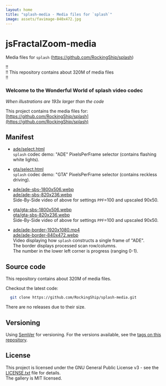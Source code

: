 ```yaml
---
layout: home
title: "splash-media - Media files for `splash`"
image: assets/favimage-840x472.jpg
---
```


# jsFractalZoom-media

Media files for `splash` (https://github.com/RockingShip/splash)

!!  
!! This repository contains about 320M of media files  
!!

### Welcome to the Wonderful World of splash video codec

*When illustrations are 193x larger than the code*

This project contains the media files for: [https://github.com/RockingShip/splash](https://github.com/RockingShip/splash)

## Manifest

  - [ade/select.html](https://rockingship.github.io/jsFractalZoom-media/ade/select.html)  
    `splash` codec demo: "ADE" PixelsPerFrame selector (contains flashing white lights).

  - [gta/select.html](https://rockingship.github.io/jsFractalZoom-media/gta/select.html)  
    `splash` codec demo: "GTA" PixelsPerFrame selector (contains reckless driving).

  - [ade/ade-sbs-1800x506.webp](https://rockingship.github.io/jsFractalZoom-media/ade/ade-sbs-1800x506.webp)  
    [ade/ade-sbs-820x236.webp](https://rockingship.github.io/jsFractalZoom-media/ade/ade-sbs-820x236.webp)  
    Side-By-Side video of above for settings `PPF`=100 and upscaled 90x50.

  - [gta/gta-sbs-1800x506.webp](https://rockingship.github.io/jsFractalZoom-media/gta/gta-sbs-1800x506.webp)  
    [gta/gta-sbs-820x236.webp](https://rockingship.github.io/jsFractalZoom-media/gta/gta-sbs-820x236.webp)  
    Side-By-Side video of above for settings `PPF`=100 and upscaled 90x50.

  - [ade/ade-border-1920x1080.mp4](https://rockingship.github.io/jsFractalZoom-media/ade/ade-border-1920x1080.mp4)  
    [ade/ade-border-840x472.webp](https://rockingship.github.io/jsFractalZoom-media/ade/ade-border-840x472.webp)  
    Video displaying how `splash` constructs a single frame of "ADE".  
    The border displays processed scan row/columns.  
    The number in the lower left corner is progress (ranging 0-1).

## Source code

This repository contains about 320M of media files.

Checkout the latest code:

```sh
  git clone https://github.com/RockingShip/splash-media.git
```

There are no releases due to their size.

## Versioning

Using [SemVer](http://semver.org/) for versioning. For the versions available, see the [tags on this repository](https://github.com/RockingShip/splash-media/tags).

## License

This project is licensed under the GNU General Public License v3 - see the [LICENSE.txt](LICENSE.txt) file for details.  
The gallery is MIT licensed.
